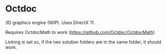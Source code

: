 # Octdoc

3D graphics engine (WIP). Uses DirectX 11.

Requires OctdocMath to work (https://github.com/Octdoc/OctdocMath)

Linking is set so, if the two solution folders are in the same folder, it should work.
